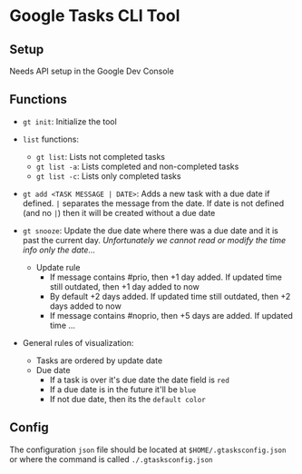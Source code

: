 # Google Tasks CLI Tool

## Setup

Needs API setup in the Google Dev Console

## Functions

- `gt init`: Initialize the tool
- `list` functions:
    - `gt list`: Lists not completed tasks
    - `gt list -a`: Lists completed and non-completed tasks
    - `gt list -c`: Lists only completed tasks
- `gt add <TASK MESSAGE | DATE>`: Adds a new task with a due date if defined. `|` separates the message from the date.
If date is not defined (and no `|`) then it will be created without a due date
- `gt snooze`: Update the due date where there was a due date and it is past the current day.
*Unfortunately we cannot read or modify the time info only the date...*
    - Update rule
        - If message contains #prio, then +1 day added. If updated time still outdated, then +1 day added to now
        - By default +2 days added. If updated time still outdated, then +2 days added to now
        - If message contains #noprio, then +5 days are added. If updated time ...

- General rules of visualization:
    - Tasks are ordered by update date
    - Due date
        - If a task is over it's due date the date field is `red`
        - If a due date is in the future it'll be `blue`
        - If not due date, then its the `default color`

## Config

The configuration `json` file should be located at `$HOME/.gtasksconfig.json` or where the command is called `./.gtasksconfig.json`

